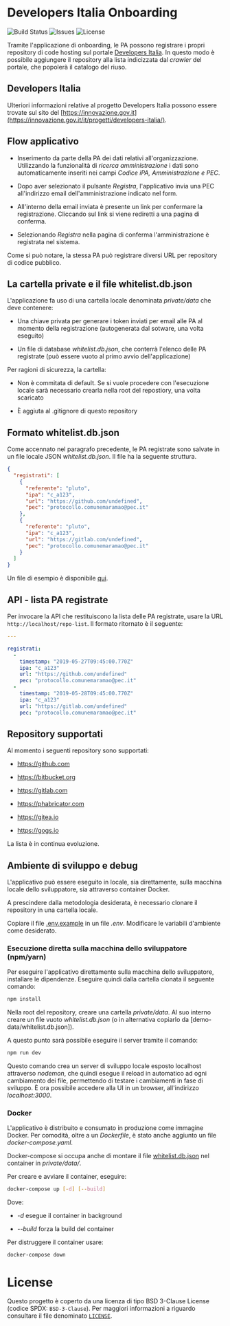 # Developers Italia Onboarding
![Build Status](https://img.shields.io/circleci/project/github/italia/developers-italia-onboarding/master.svg?style=flat
) ![Issues](https://img.shields.io/github/issues/italia/developers-italia-onboarding.svg) ![License](https://img.shields.io/github/license/italia/developers-italia-onboarding.svg?style=flat)

Tramite l'applicazione di onboarding, le PA possono registrare i propri repository di code hosting sul portale [Developers Italia](https://innovazione.gov.it/it/progetti/developers-italia/). In questo modo è possibile aggiungere il repository alla lista indicizzata dal *crawler* del portale, che popolerà il catalogo del riuso. 

## Developers Italia

Ulteriori informazioni relative al progetto Developers Italia possono essere trovate sul sito del [https://innovazione.gov.it](https://innovazione.gov.it/it/progetti/developers-italia/).

## Flow applicativo

* Inserimento da parte della PA dei dati relativi all'organizzazione. Utilizzando la funzionalità di *ricerca amministrazione* i dati sono
automaticamente inseriti nei campi *Codice iPA, Amministrazione e PEC*. 

* Dopo aver selezionato il pulsante *Registra*, l'applicativo invia una PEC all'indirizzo email dell'amministrazione indicato nel form. 

* All'interno della email inviata è presente un link per confermare la registrazione. Cliccando sul link si viene rediretti a una pagina di conferma. 

* Selezionando *Registra* nella pagina di conferma l'amministrazione è registrata nel sistema.

Come si può notare, la stessa PA può registrare diversi URL per repository di codice pubblico.

## La cartella private e il file whitelist.db.json

L'applicazione fa uso di una cartella locale denominata *private/data* che deve contenere:

* Una chiave privata per generare i token inviati per email alle PA al momento della registrazione (autogenerata dal sotware, una volta eseguito)

* Un file di database *whitelist.db.json*, che conterrà l'elenco delle PA registrate (può essere vuoto al primo avvio dell'applicazione)

Per ragioni di sicurezza, la cartella:

* Non è commitata di default. Se si vuole procedere con l'esecuzione locale sarà necessario crearla nella root del repostiory, una volta scaricato

* È aggiuta al .gitignore di questo repository

## Formato whitelist.db.json

Come accennato nel paragrafo precedente, le PA registrate sono salvate in un file locale JSON *whitelist.db.json*. Il file ha la seguente struttura.

```json
{
  "registrati": [
    {
      "referente": "pluto",
      "ipa": "c_a123",
      "url": "https://github.com/undefined",
      "pec": "protocollo.comunemaramao@pec.it"
    },
    {
      "referente": "pluto",
      "ipa": "c_a123",
      "url": "https://gitlab.com/undefined",
      "pec": "protocollo.comunemaramao@pec.it"
    }
  ]
}
```

Un file di esempio è disponibile [qui](demo-data/whitelist.db.json).

## API - lista PA registrate

Per invocare la API che restituiscono la lista delle PA registrate, usare la URL `http://localhost/repo-list`. Il formato ritornato è il seguente:

```yaml
---

registrati: 
  - 
    timestamp: "2019-05-27T09:45:00.770Z"
    ipa: "c_a123"
    url: "https://github.com/undefined"
    pec: "protocollo.comunemaramao@pec.it"
  - 
    timestamp: "2019-05-28T09:45:00.770Z"
    ipa: "c_a123"
    url: "https://gitlab.com/undefined"
    pec: "protocollo.comunemaramao@pec.it"
```

## Repository supportati

Al momento i seguenti repository sono supportati:

* https://github.com

* https://bitbucket.org

* https://gitlab.com

* https://phabricator.com

* https://gitea.io

* https://gogs.io

La lista è in continua evoluzione.

## Ambiente di sviluppo e debug

L'applicativo può essere eseguito in locale, sia direttamente, sulla macchina locale dello sviluppatore, sia attraverso container Docker.

A prescindere dalla metodologia desiderata, è necessario clonare il repository in una cartella locale.

Copiare il file [.env.example](.env.example) in un file *.env*. Modificare le variabili d'ambiente come desiderato.

### Esecuzione diretta sulla macchina dello sviluppatore (npm/yarn)

Per eseguire l'applicativo direttamente sulla macchina dello sviluppatore, installare le dipendenze. Eseguire quindi dalla cartella clonata il seguente comando:

```bash
npm install
```

Nella root del repository, creare una cartella *private/data*. Al suo interno creare un file vuoto *whitelist.db.json* (o in alternativa copiarlo da [demo-data/whitelist.db.json]).

A questo punto sarà possibile eseguire il server tramite il comando:

```bash
npm run dev
```

Questo comando crea un server di sviluppo locale esposto localhost attraverso *nodemon*, che quindi esegue il reload in automatico ad ogni cambiamento dei file, permettendo di testare i cambiamenti in fase di sviluppo. È ora possibile accedere alla UI in un browser, all'indirizzo *localhost:3000*.

### Docker

L'applicativo è distribuito e consumato in produzione come immagine Docker. Per comodità, oltre a un *Dockerfile*, è stato anche aggiunto un file *docker-compose.yaml*.

Docker-compose si occupa anche di montare il file [whitelist.db.json](demo-data/whitelist.db.json) nel container in *private/data/*.

Per creare e avviare il container, eseguire:

```bash
docker-compose up [-d] [--build]
```

Dove:

* *-d* esegue il container in background

* *--build* forza la build del container

Per distruggere il container usare:

```
docker-compose down
```

# License

Questo progetto è coperto da una licenza di tipo BSD 3-Clause License (codice
SPDX: `BSD-3-Clause`). Per maggiori informazioni a riguardo consultare il file
denominato [`LICENSE`](LICENSE).
